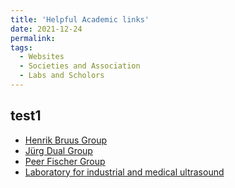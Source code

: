```yaml
---
title: 'Helpful Academic links'
date: 2021-12-24
permalink: 
tags:
  - Websites
  - Societies and Association
  - Labs and Scholors
---
```


## test1
* [Henrik Bruus Group](https://www.staff.dtu.dk/bruus/researchgroup)
* [‪Jürg Dual‬ Group](https://expdyn.ethz.ch/)
* [‪Peer Fischer‬ Group](https://pf.is.mpg.de/)
* [Laboratory for industrial and medical ultrasound](http://limu.msu.ru/?language=en)
